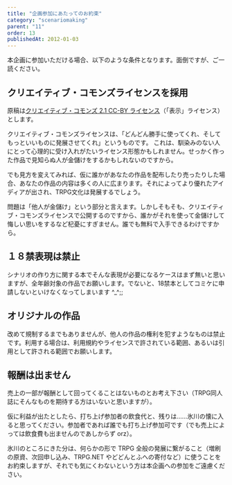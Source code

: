 ```yaml
---
title: "企画参加にあたってのお約束"
category: "scenariomaking"
parent: "11"
order: 13
publishedAt: 2012-01-03
---
```


本企画に参加いただける場合、以下のような条件となります。面倒ですが、ご一読ください。

## クリエイティブ・コモンズライセンスを採用

原稿は[クリエイティブ・コモンズ 2.1 CC-BY ライセンス](http://creativecommons.jp/licenses/)（「表示」ライセンス）とします。

クリエイティブ・コモンズライセンスは、「どんどん勝手に使ってくれ、そしてもっといいものに発展させてくれ」というものです。 これは、馴染みのない人にとって心理的に受け入れがたいライセンス形態かもしれません。せっかく作った作品で見知らぬ人が金儲けをするかもしれないのですから。

でも見方を変えてみれば、仮に誰かがあなたの作品を配布したり売ったりした場合、あなたの作品の内容は多くの人に広まります。それによってより優れたアイディアが出され、TRPG文化は発展するでしょう。

問題は「他人が金儲け」という部分と言えます。しかしそもそも、クリエイティブ・コモンズライセンスで公開するのですから、誰かがそれを使って金儲けして悔しい思いをするなど杞憂にすぎません。誰でも無料で入手できるわけですから。

## １８禁表現は禁止

シナリオの作り方に関する本でそんな表現が必要になるケースはまず無いと思いますが、全年齢対象の作品でお願いします。でないと、18禁本としてコミケに申請しないといけなくなってしまいます ^\_^;;

## オリジナルの作品

改めて規制するまでもありませんが、他人の作品の権利を犯すようなものは禁止です。利用する場合は、利用規約やライセンスで許されている範囲、あるいは引用として許される範囲でお願いします。

## 報酬は出ません

売上の一部が報酬として回ってくることはないものとお考え下さい（TRPG同人誌にそんなものを期待する方はいないと思いますが）。

仮に利益が出たとしたら、打ち上げ参加者の飲食代と、残りは……氷川の懐に入ると思ってください。参加者であれば誰でも打ち上げ参加可です（でも売上によっては飲食費も出ませんのであしからず orz）。

氷川のところにきた分は、何らかの形で TRPG 全般の発展に繋がること（増刷の原資、次回申し込み、TRPG.NET やどどんとふへの寄付など）に使うことをお約束しますが、それでも気にくわないという方は本企画への参加をご遠慮ください。
